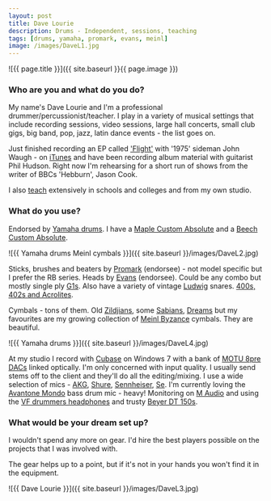```yaml
---
layout: post
title: Dave Lourie
description: Drums - Independent, sessions, teaching
tags: [drums, yamaha, promark, evans, meinl]
image: /images/DaveL1.jpg
---
```


![{{ page.title }}]({{ site.baseurl }}{{ page.image }})

### Who are you and what do you do?

My name's Dave Lourie and I'm a  professional drummer/percussionist/teacher. I play in a variety of musical settings that include recording sessions, video sessions, large hall concerts, small club gigs, big band, pop, jazz, latin dance events  - the list goes on.

Just finished recording an EP called ['Flight'](https://www.youtube.com/watch?v=auDV_s_-WS0) with '1975' sideman John Waugh - on [iTunes](https://geo.itunes.apple.com/gb/album/flight-ep/id1041026561?mt=1&app=music) and have been recording album material with guitarist Phil Hudson.
Right now I'm rehearsing for a short run of shows from the writer of BBCs 'Hebburn', Jason Cook.

I also [teach](http://newcastledrumtuition.co.uk/) extensively in schools and colleges and from my own studio.

### What do you use?

Endorsed by [Yamaha drums](http://uk.yamaha.com/en/products/musical-instruments/drums/). I have a [Maple Custom Absolute](http://usa.yamaha.com/product_archive/drums/maple_custom_absolute/?mode=model) and a [Beech Custom Absolute](http://usa.yamaha.com/product_archive/drums/beech_custom_absolute/?mode=model).

![{{ Yamaha drums Meinl cymbals }}]({{ site.baseurl }}/images/DaveL2.jpg)

Sticks, brushes and beaters by [Promark](http://www.promark.com/) (endorsee) - not model specific but I prefer the RB series.
Heads by [Evans](http://www.evansdrumheads.com/) (endorsee). Could be any combo but mostly single ply [G1s](http://evansdrumheads.com/EvProductDetail.Page?ActiveID=3567&productid=436&productname=G1_Clear&sid=38a047a5-1d16-49b5-a04b-11ae5c4fe70f). Also have a variety of vintage [Ludwig](http://www.ludwig-drums.com/) snares. [400s, 402s and Acrolites](http://www.mikedolbear.com/story.asp?StoryID=547&Source=Archive&txtSearch).

Cymbals - tons of them. Old [Zildjians](http://zildjian.com/), some [Sabians](http://www.sabian.com/en/home), [Dreams](http://www.dreamcymbals.com/) but  my favourites are my growing collection of [Meinl Byzance](http://meinlcymbals.com/cymbal-series/byzance-brilliant) cymbals. They are beautiful.

![{{ Yamaha drums }}]({{ site.baseurl }}/images/DaveL4.jpg)

At my studio I record with [Cubase](http://www.steinberg.net/en/products/cubase/start.html) on Windows 7 with a bank of [MOTU 8pre DACs](http://www.motu.com/products/motuaudio/8pre) linked optically. I'm only concerned with input quality. I usually send stems off to the client and they'll do all the editing/mixing. I use a wide selection of mics - [AKG](http://uk.akg.com/akg-homepage-uk.html), [Shure](http://www.shure.co.uk/), [Sennheiser](http://en-uk.sennheiser.com/), [Se](http://www.seelectronics.com/se-microphones/). I'm currently loving the [Avantone Mondo](http://www.avantonepro.com/Avantone-MONDO-Dynamic-Kick-Drum-Microphone.html) bass drum mic - heavy! Monitoring on [M Audio](http://www.m-audio.com/) and using the [VF drummers headphones](http://www.vicfirth.com/products/headphones.php) and trusty [Beyer DT 150s](http://eastern-europe.beyerdynamic.com/shop/dt-150.html).

### What would be your dream set up?

I wouldn't spend any more on gear. I'd hire the best players possible on the projects that I was involved with.

The gear helps up to a point, but if it's not in your hands you won't find it in the equipment.

![{{ Dave Lourie }}]({{ site.baseurl }}/images/DaveL3.jpg)
